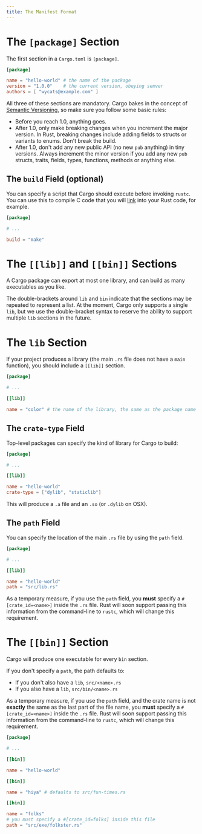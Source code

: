 ```yaml
---
title: The Manifest Format
---
```


# The `[package]` Section

The first section in a `Cargo.toml` is `[package]`.

```toml
[package]

name = "hello-world" # the name of the package
version = "1.0.0"    # the current version, obeying semver
authors = [ "wycats@example.com" ]
```

All three of these sections are mandatory. Cargo bakes in the concept of
[Semantic Versioning](http://semver.org/), so make sure you follow some
basic rules:

* Before you reach 1.0, anything goes.
* After 1.0, only make breaking changes when you increment the major
  version. In Rust, breaking changes include adding fields to structs or
  variants to enums. Don't break the build.
* After 1.0, don't add any new public API (no new `pub` anything) in
  tiny versions. Always increment the minor version if you add any new
  `pub` structs, traits, fields, types, functions, methods or anything else.

## The `build` Field (optional)

You can specify a script that Cargo should execute before invoking
`rustc`. You can use this to compile C code that you will [link][1] into
your Rust code, for example.

[1]: http://doc.rust-lang.org/rust.html#external-blocks

```toml
[package]

# ...

build = "make"
```

# The `[[lib]]` and `[[bin]]` Sections

A Cargo package can export at most one library, and can build as many
executables as you like.

The double-brackets around `lib` and `bin` indicate that the sections
may be repeated to represent a list. At the moment, Cargo only supports
a single `lib`, but we use the double-bracket syntax to reserve the
ability to support multiple `lib` sections in the future.

# The `lib` Section

If your project produces a library (the main `.rs` file does not have a
`main` function), you should include a `[[lib]]` section.

```toml
[package]

# ...

[[lib]]

name = "color" # the name of the library, the same as the package name
```

## The `crate-type` Field

Top-level packages can specify the kind of library for Cargo to build:

```toml
[package]

# ...

[[lib]]

name = "hello-world"
crate-type = ["dylib", "staticlib"]
```

This will produce a `.a` file and an `.so` (or `.dylib` on OSX).

## The `path` Field

You can specify the location of the main `.rs` file by using the `path`
field.

```toml
[package]

# ...

[[lib]]

name = "hello-world"
path = "src/lib.rs"
```

As a temporary measure, if you use the `path` field, you **must**
specify a `#[crate_id=<name>]` inside the `.rs` file. Rust will soon
support passing this information from the command-line to `rustc`, which
will change this requirement.

# The `[[bin]]` Section

Cargo will produce one executable for every `bin` section.

If you don't specify a `path`, the path defaults to:

* If you don't also have a `lib`, `src/<name>.rs`
* If you also have a `lib`, `src/bin/<name>.rs`

As a temporary measure, if you use the `path` field, and the crate name
is not **exactly** the same as the last part of the file name, you
**must** specify a `#[crate_id=<name>]` inside the `.rs` file. Rust will
soon support passing this information from the command-line to `rustc`,
which will change this requirement.

```toml
[package]

# ...

[[bin]]

name = "hello-world"

[[bin]]

name = "hiya" # defaults to src/fun-times.rs

[[bin]]

name = "folks"
# you must specify a #[crate_id=folks] inside this file 
path = "src/exe/folkster.rs" 
```
